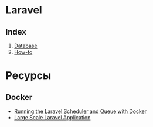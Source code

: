 # Laravel

## Index

1. [Database](frameworks/laravel/database.md)
2. [How-to](frameworks/laravel/howto.md)

# Ресурсы

## Docker
* [Running the Laravel Scheduler and Queue with Docker](https://laravel-news.com/laravel-scheduler-queue-docker)
* [Large Scale Laravel Application](https://medium.com/@munza/large-scale-laravel-application-9d52c3d38e51)